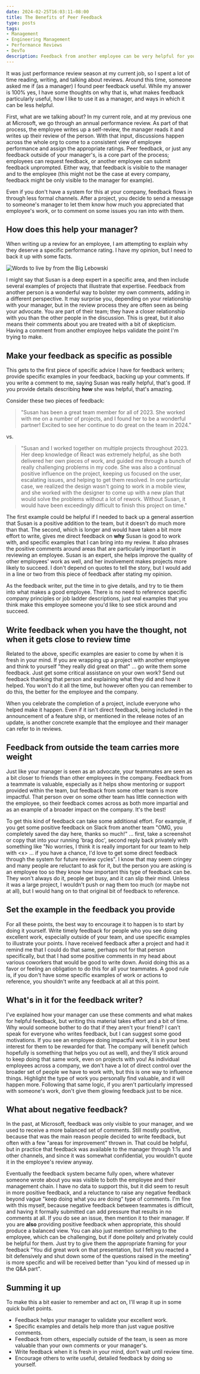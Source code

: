```yaml
---
date: 2024-02-25T16:03:11-08:00
title: The Benefits of Peer Feedback
type: posts
tags:
- Management
- Engineering Management
- Performance Reviews
- DevTo
description: Feedback from another employee can be very helpful for your performance review, but it is most useful if it is written with specific details about your work and it's impact.
---
```


It was just performance review season at my current job, so I spent a
lot of time reading, writing, and talking about reviews. Around this
time, someone asked me if (as a manager) I found peer feedback useful.
While my answer is 100% yes, I have some thoughts on why that is, what
makes feedback particularly useful, how I like to use it as a manager,
and ways in which it can be less helpful.

First, what are we talking about? In my current role, and at my previous
one at Microsoft, we go through an annual performance review. As part of
that process, the employee writes up a self-review, the manager reads it
and writes up their review of the person. With that input, discussions
happen across the whole org to come to a consistent view of employee
performance and assign the appropriate ratings. Peer feedback, or just
any feedback outside of your manager's, is a core part of the process;
employees can request feedback, or another employee can submit feedback
unprompted. Either way, that feedback is visible to the manager and to
the employee (this might not be the case at every company, feedback
might be only visible to the manager for example).

Even if you don't have a system for this at your company, feedback flows
in through less formal channels. After a project, you decide to send a
message to someone's manager to let them know how much you appreciated
that employee's work, or to comment on some issues you ran into with
them.

## How does this help your manager?

When writing up a review for an employee, I am attempting to explain why
they deserve a specific performance rating. I have my opinion, but I
need to back it up with some facts.

![Words to live by from the Big Lebowski](/images/opinion.jpg)

I might say that Susan is a deep expert in a specific area, and then include
several examples of projects that illustrate that expertise. Feedback from another person is a
wonderful way to bolster my own comments, adding in a different perspective. It may surprise you, depending on your relationship with
your manager, but in the review process they are often seen as being your advocate. You are part of their team; they have a closer
relationship with you than the other people in the discussion. This is great, but it also means their comments about you are treated with a bit
of skepticism. Having a comment from another employee helps validate the point I'm trying to make.

## Make your feedback as specific as possible

This gets to the first piece of specific advice I have for feedback
writers; provide specific examples in your feedback, backing up your
comments. If you write a comment to me, saying Susan was really helpful,
that's good. If you provide details describing **how** she was helpful,
that's amazing.

Consider these two pieces of feedback:

>"Susan has been a great team member for all of 2023. She worked with me
on a number of projects, and I found her to be a wonderful partner!
Excited to see her continue to do great on the team in 2024."

vs.

>"Susan and I worked together on multiple projects throughout 2023. Her
deep knowledge of React was extremely helpful, as she both delivered her
own pieces of work, and guided me through a bunch of really challenging
problems in my code. She was also a continual positive influence on the
project, keeping us focused on the user, escalating issues, and helping
to get them resolved. In one particular case, we realized the design
wasn't going to work in a mobile view, and she worked with the designer
to come up with a new plan that would solve the problems without a lot
of rework. Without Susan, it would have been exceedingly difficult to
finish this project on time."

The first example could be helpful if I needed to back up a general
assertion that Susan is a positive addition to the team, but it doesn't
do much more than that. The second, which is longer and would have taken
a bit more effort to write, gives me direct feedback on **why** Susan is
good to work with, and specific examples that I can bring into my
review. It also phrases the positive comments around areas that are
particularly important in reviewing an employee. Susan is an expert, she
helps improve the quality of other employees' work as well, and her
involvement makes projects more likely to succeed. I don't depend on
quotes to tell the story, but I would add in a line or two from this
piece of feedback after stating my opinion.

As the feedback writer, put the time in to give details, and try to tie
them into what makes a good employee. There is no need to reference
specific company principles or job ladder descriptions, just real
examples that you think make this employee someone you'd like to see
stick around and succeed.

## Write feedback when you have the thought, not when it gets close to review time

Related to the above, specific examples are easier to come by when it is
fresh in your mind. If you are wrapping up a project with another
employee and think to yourself "they really did great on that" ... go
write them some feedback. Just get some critical assistance on your own
work? Send out feedback thanking that person and explaining what they
did and how it helped. You won't do it all the time, but however often
you can remember to do this, the better for the employee and the
company.

When you celebrate the completion of a project, include
everyone who helped make it happen. Even if it isn't direct feedback,
being included in the announcement of a feature ship, or mentioned in
the release notes of an update, is another concrete example that the
employee and their manager can refer to in reviews.

## Feedback from outside the team carries more weight

Just like your manager is seen as an advocate, your teammates are seen
as a bit closer to friends than other employees in the company. Feedback
from a teammate is valuable, especially as it helps show mentoring or
support provided within the team, but feedback from some other team is
more impactful. That person over on some other team has little
connection with the employee, so their feedback comes across as both
more impartial and as an example of a broader impact on the company.
It's the best!

To get this kind of feedback can take some additional effort. For
example, if you get some positive feedback on Slack from another team
"OMG, you completely saved the day here, thanks so much!" ... first,
take a screenshot or copy that into your running 'brag doc', second
reply back privately with something like "No worries, I think it is
really important for our team to help with \<x\> ... if you have a
chance, I'd love to get some direct feedback through the system for
future review cycles". I know that may seem cringey and many people are
reluctant to ask for it, but the person you are asking is an employee
too so they know how important this type of feedback can be. They won't
always do it, people get busy, and it can slip their mind. Unless it was
a large project, I wouldn't push or nag them too much (or maybe not at
all), but I would hang on to that original bit of feedback to reference.

## Set the example in the feedback you provide

For all these points, the best way to encourage it to happen is to start
by doing it yourself. Write timely feedback for people who you see doing
excellent work, especially outside of your team, and use specific
examples to illustrate your points. I have received feedback after a
project and had it remind me that I could do that same, perhaps not for
that person specifically, but that I had some positive comments in my
head about various coworkers that would be good to write down. Avoid
doing this as a favor or feeling an obligation to do this for all your
teammates. A good rule is, if you don't have some specific examples of
work or actions to reference, you shouldn't write any feedback at all at
this point.

## What's in it for the feedback writer?

I've explained how your manager can use these comments and what makes
for helpful feedback, but writing this material takes effort and a bit
of time. Why would someone bother to do that if they aren't your friend?
I can't speak for everyone who writes feedback, but I can suggest some
good motivations. If you see an employee doing impactful work, it is in
your best interest for them to be rewarded for that. The company will
benefit (which hopefully is something that helps you out as well), and
they'll stick around to keep doing that same work, even on projects with
you! As individual employees across a company, we don't have a lot of
direct control over the broader set of people we have to work with, but
this is one way to influence things. Highlight the type of work you
personally find valuable, and it will happen more. Following that same
logic, if you aren't particularly impressed with someone's work, don't
give them glowing feedback just to be nice.

## What about negative feedback?

In the past, at Microsoft, feedback was only visible to your manager,
and we used to receive a more balanced set of comments. Still mostly
positive, because that was the main reason people decided to write
feedback, but often with a few "areas for improvement" thrown in. That
could be helpful, but in practice that feedback was available to the
manager through 1:1s and other channels, and since it was somewhat
confidential, you wouldn't quote it in the employee's review anyway.

Eventually the feedback system became fully open, where whatever someone
wrote about you was visible to both the employee and their management
chain. I have no data to support this, but it did seem to result in more
positive feedback, and a reluctance to raise any negative feedback
beyond vague "keep doing what you are doing" type of comments. I'm fine
with this myself, because negative feedback between teammates is
difficult, and having it formally submitted can add pressure that
results in no comments at all. If you do see an issue, then mention it
to their manager. If you are **also** providing positive feedback when
appropriate, this should produce a balanced view. You can also just
mention something to the employee, which can be challenging, but if done
politely and privately could be helpful for them. Just try to give them
the appropriate framing for your feedback "You did great work on that
presentation, but I felt you reacted a bit defensively and shut down
some of the questions raised in the meeting" is more specific and will
be received better than "you kind of messed up in the Q&A part".

## Summing it up

To make this a bit easier to remember and act on, I'll wrap it up in
some quick bullet points.

- Feedback helps your manager to validate your excellent work.
- Specific examples and details help more than just vague positive
  comments.
- Feedback from others, especially outside of the team, is seen as
  more valuable than your own comments or your manager's.
- Write feedback when it is fresh in your mind, don't wait until
  review time.
- Encourage others to write useful, detailed feedback by doing so
  yourself.
